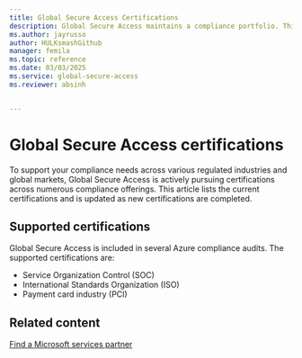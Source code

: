 ```yaml
---
title: Global Secure Access Certifications
description: Global Secure Access maintains a compliance portfolio. This article lists the current, supported certifications.
ms.author: jayrusso
author: HULKsmashGithub
manager: femila
ms.topic: reference
ms.date: 03/03/2025
ms.service: global-secure-access
ms.reviewer: absinh


---
```

# Global Secure Access certifications
To support your compliance needs across various regulated industries and global markets, Global Secure Access is actively pursuing certifications across numerous compliance offerings. This article lists the current certifications and is updated as new certifications are completed.

## Supported certifications
Global Secure Access is included in several Azure compliance audits. The supported certifications are:
- Service Organization Control (SOC)
- International Standards Organization (ISO)
- Payment card industry (PCI)

## Related content
[Find a Microsoft services partner](how-to-find-microsoft-services-partners.md)